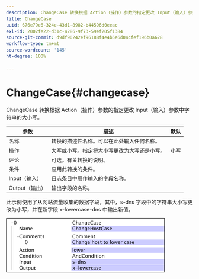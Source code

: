 ```yaml
---
description: ChangeCase 转换根据 Action（操作）参数的指定更改 Input（输入）参数中字符串的大小写。
title: ChangeCase
uuid: 676e79e6-324e-43d1-8982-b44596d0eeac
exl-id: 2002fe22-d31c-4286-9f73-59ef205f1384
source-git-commit: d9df90242ef96188f4e4b5e6d04cfef196b0a628
workflow-type: tm+mt
source-wordcount: '145'
ht-degree: 100%

---
```


# ChangeCase{#changecase}

ChangeCase 转换根据 Action（操作）参数的指定更改 Input（输入）参数中字符串的大小写。

| 参数 | 描述 | 默认 |
|---|---|---|
| 名称 | 转换的描述性名称。可以在此处输入任何名称。 |  |
| 操作 | 大写或小写。指定将大小写更改为大写还是小写。 | 小写 |
| 评论 | 可选。有关转换的说明。 |  |
| 条件 | 应用此转换的条件。 |  |
| Input（输入） | 日志条目中用作输入的字段名称。 |  |
| Output（输出） | 输出字段的名称。 |  |

此示例使用了从网站流量收集的数据字段，其中，s-dns 字段中的字符串大小写更改为小写，并在新字段 x-lowercase-dns 中输出新值。

![](assets/cfg_TransformationType_ChangeCase.png)
